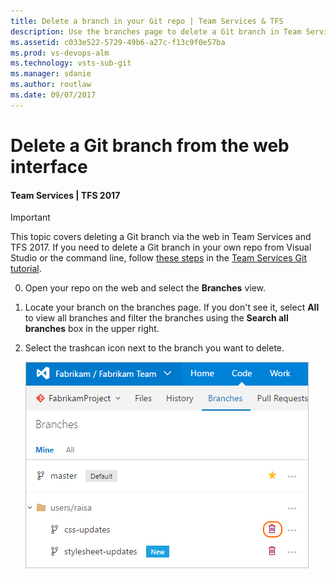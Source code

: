 ```yaml
---
title: Delete a branch in your Git repo | Team Services & TFS
description: Use the branches page to delete a Git branch in Team Services or Team Foundation Server
ms.assetid: c033e522-5729-49b6-a27c-f13c9f0e57ba
ms.prod: vs-devops-alm
ms.technology: vsts-sub-git 
ms.manager: sdanie
ms.author: routlaw
ms.date: 09/07/2017
---
```


# Delete a Git branch from the web interface

#### Team Services | TFS 2017

>[!IMPORTANT]
> This topic covers deleting a Git branch via the web in Team Services and TFS 2017. If you need to delete a Git branch in your own repo from Visual Studio or the command line,
> follow [these steps](tutorial/branches.md#delete-a-branch) in the [Team Services Git tutorial](tutorial/gitworkflow.md).

0. Open your repo on the web and select the  **Branches** view.

0. Locate your branch on the branches page. If you don't see it, select **All** to view all branches and filter the branches using the **Search all branches** box in the upper right.

0. Select the trashcan icon next to the branch you want to delete. 

    ![Delete your branch in the Team Services/TFS web interface](_img/branches/delete_branch.png)
